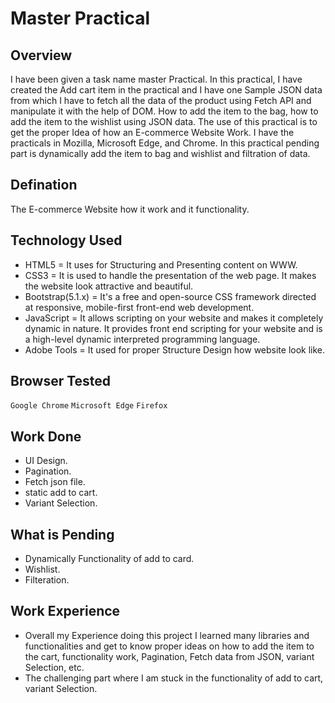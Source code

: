
# Master Practical

## Overview

I have been given a task name master Practical. In this practical, I have created the Add cart item in the practical and I have one Sample JSON data from which I have to fetch all the data of the product using Fetch API and manipulate it with the help of DOM. How to add the item to the bag, how to add the item to the wishlist using JSON data. The use of this practical is to get the proper Idea of how an E-commerce Website Work. I have the practicals in Mozilla, Microsoft Edge, and Chrome. In this practical pending part is dynamically add the item to bag and wishlist and filtration of data.
## Defination
 The E-commerce Website how it work and it functionality.

 ## Technology Used
 - HTML5 =  It uses for Structuring and Presenting content on WWW.
- CSS3 = It is used to handle the presentation of the web page. It makes the website look attractive and beautiful.
- Bootstrap(5.1.x) = It's a free and open-source CSS framework directed at responsive, mobile-first front-end web development.
- JavaScript = It allows scripting on your website and makes it completely dynamic in nature. It provides front end scripting for your website and is a high-level dynamic interpreted programming language.
- Adobe Tools = It used for proper Structure Design how website look like.  
 ## Browser Tested 
  `Google Chrome`
 `Microsoft Edge`
 `Firefox`
 
  ## Work Done
 - UI Design.
 - Pagination.
 - Fetch json file.
 - static add to cart.
 - Variant Selection.

 ## What is Pending
- Dynamically Functionality of add to card.
- Wishlist.
- Filteration.

## Work Experience
- Overall my Experience doing this project I learned many libraries and functionalities and get to know proper ideas on how to add the item to the cart, functionality work, Pagination, Fetch data from JSON, variant Selection, etc.
- The challenging part where I am stuck in the functionality of add to cart, variant Selection.  


